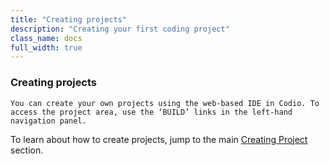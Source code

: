 ```yaml
---
title: "Creating projects"
description: "Creating your first coding project"
class_name: docs
full_width: true
---
```


### Creating projects
	You can create your own projects using the web-based IDE in Codio. To access the project area, use the ‘BUILD’ links in the left-hand navigation panel.

To learn about how to create projects, jump to the main [Creating Project](/docs/project/creating) section.

